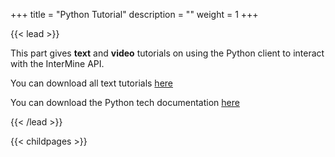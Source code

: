 +++
title = "Python Tutorial"
description = ""
weight = 1
+++

{{< lead >}}


This part gives **text** and **video** tutorials on using the Python client to interact with the InterMine API.
<br/>




You can download all text tutorials
<a href="https://github.com/Persdre/intermine-ws-python-docs">here</a>

You can download the Python
tech documentation <a href="http://intermine.org/intermine-ws-python">here</a>


{{< /lead >}}


{{< childpages >}}
